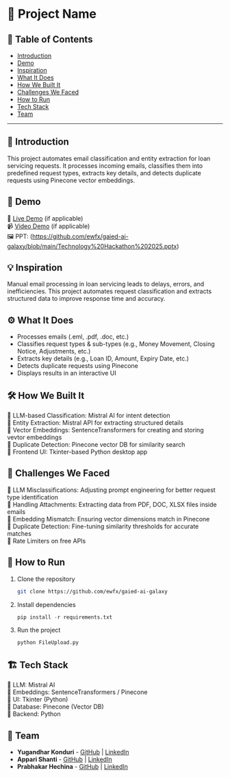 


# 🚀 Project Name

## 📌 Table of Contents
- [Introduction](#introduction)
- [Demo](#demo)
- [Inspiration](#inspiration)
- [What It Does](#what-it-does)
- [How We Built It](#how-we-built-it)
- [Challenges We Faced](#challenges-we-faced)
- [How to Run](#how-to-run)
- [Tech Stack](#tech-stack)
- [Team](#team)

---

## 🎯 Introduction
This project automates email classification and entity extraction for loan servicing requests. It processes incoming emails, classifies them into predefined request types, extracts key details, and detects duplicate requests using Pinecone vector embeddings.


## 🎥 Demo
🔗 [Live Demo](#) (if applicable)  
📹 [Video Demo](#) (if applicable)  
🖼️ PPT:
(https://github.com/ewfx/gaied-ai-galaxy/blob/main/Technology%20Hackathon%202025.pptx)

## 💡 Inspiration
Manual email processing in loan servicing leads to delays, errors, and inefficiencies. This project automates request classification and extracts structured data to improve response time and accuracy.


## ⚙️ What It Does
- Processes emails (.eml, .pdf, .doc, etc.)
- Classifies request types & sub-types (e.g., Money Movement, Closing Notice, Adjustments, etc.)
- Extracts key details (e.g., Loan ID, Amount, Expiry Date, etc.)
- Detects duplicate requests using Pinecone
- Displays results in an interactive UI


## 🛠️ How We Built It
🔹 LLM-based Classification: Mistral AI for intent detection  
🔹 Entity Extraction: Mistral API for extracting structured details  
🔹 Vector Embeddings: SentenceTransformers for creating and storing vevtor embeddings  
🔹 Duplicate Detection: Pinecone vector DB for similarity search  
🔹 Frontend UI: Tkinter-based Python desktop app  

## 🚧 Challenges We Faced
🔸 LLM Misclassifications: Adjusting prompt engineering for better request type identification  
🔸 Handling Attachments: Extracting data from PDF, DOC, XLSX files inside emails  
🔸 Embedding Mismatch: Ensuring vector dimensions match in Pinecone  
🔸 Duplicate Detection: Fine-tuning similarity thresholds for accurate matches  
🔸 Rate Limiters on free APIs  

## 🏃 How to Run
1. Clone the repository  
   ```sh
   git clone https://github.com/ewfx/gaied-ai-galaxy
   ```
2. Install dependencies  
   ```s
   pip install -r requirements.txt
   ```
3. Run the project  
   ```sh
   python FileUpload.py
   ```

## 🏗️ Tech Stack
🔹 LLM: Mistral AI  
🔹 Embeddings: SentenceTransformers / Pinecone  
🔹 UI: Tkinter (Python)  
🔹 Database: Pinecone (Vector DB)  
🔹 Backend: Python   

## 👥 Team
- **Yugandhar Konduri** - [GitHub](#) | [LinkedIn](#)
- **Appari Shanti** - [GitHub](#) | [LinkedIn](#)
- **Prabhakar Hechina** - [GitHub](#) | [LinkedIn](#)
